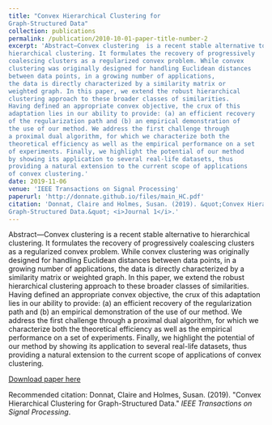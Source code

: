 ```yaml
---
title: "Convex Hierarchical Clustering for
Graph-Structured Data"
collection: publications
permalink: /publication/2010-10-01-paper-title-number-2
excerpt: 'Abstract—Convex clustering  is a recent stable alternative to
hierarchical clustering. It formulates the recovery of progressively
coalescing clusters as a regularized convex problem. While convex
clustering was originally designed for handling Euclidean distances
between data points, in a growing number of applications,
the data is directly characterized by a similarity matrix or
weighted graph. In this paper, we extend the robust hierarchical
clustering approach to these broader classes of similarities.
Having defined an appropriate convex objective, the crux of this
adaptation lies in our ability to provide: (a) an efficient recovery
of the regularization path and (b) an empirical demonstration of
the use of our method. We address the first challenge through
a proximal dual algorithm, for which we characterize both the
theoretical efficiency as well as the empirical performance on a set
of experiments. Finally, we highlight the potential of our method
by showing its application to several real-life datasets, thus
providing a natural extension to the current scope of applications
of convex clustering.'
date: 2019-11-06
venue: 'IEEE Transactions on Signal Processing'
paperurl: 'http://donnate.github.io/files/main_HC.pdf'
citation: 'Donnat, Claire and Holmes, Susan. (2019). &quot;Convex Hierarchical Clustering for
Graph-Structured Data.&quot; <i>Journal 1</i>.'
---
```

Abstract—Convex clustering is a recent stable alternative to
hierarchical clustering. It formulates the recovery of progressively
coalescing clusters as a regularized convex problem. While convex
clustering was originally designed for handling Euclidean distances
between data points, in a growing number of applications,
the data is directly characterized by a similarity matrix or
weighted graph. In this paper, we extend the robust hierarchical
clustering approach to these broader classes of similarities.
Having defined an appropriate convex objective, the crux of this
adaptation lies in our ability to provide: (a) an efficient recovery
of the regularization path and (b) an empirical demonstration of
the use of our method. We address the first challenge through
a proximal dual algorithm, for which we characterize both the
theoretical efficiency as well as the empirical performance on a set
of experiments. Finally, we highlight the potential of our method
by showing its application to several real-life datasets, thus
providing a natural extension to the current scope of applications
of convex clustering.

[Download paper here](http://donnate.github.io/files/main_HC.pdf)

Recommended citation: Donnat, Claire and Holmes, Susan. (2019). "Convex Hierarchical Clustering for
Graph-Structured Data." <i>IEEE Transactions on Signal Processing</i>.
